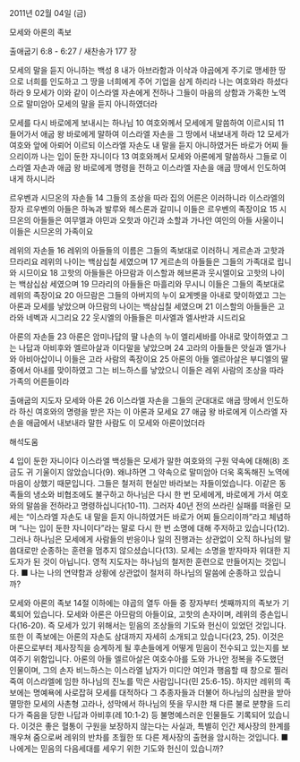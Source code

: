 2011년 02월 04일 (금)

모세와 아론의 족보



출애굽기 6:8 - 6:27 / 새찬송가 177 장


모세의 말을 듣지 아니하는 백성
8 내가 아브라함과 이삭과 야곱에게 주기로 맹세한 땅으로 너희를 인도하고 그 땅을 너희에게 주어 기업을 삼게 하리라 나는 여호와라 하셨다 하라 9 모세가 이와 같이 이스라엘 자손에게 전하나 그들이 마음의 상함과 가혹한 노역으로 말미암아 모세의 말을 듣지 아니하였더라  

모세를 다시 바로에게 보내시는 하나님
10 여호와께서 모세에게 말씀하여 이르시되 11 들어가서 애굽 왕 바로에게 말하여 이스라엘 자손을 그 땅에서 내보내게 하라 12 모세가 여호와 앞에 아뢰어 이르되 이스라엘 자손도 내 말을 듣지 아니하였거든 바로가 어찌 들으리이까 나는 입이 둔한 자니이다 13 여호와께서 모세와 아론에게 말씀하사 그들로 이스라엘 자손과 애굽 왕 바로에게 명령을 전하고 이스라엘 자손을 애굽 땅에서 인도하여 내게 하시니라  

르우벤과 시므온의 자손들
14 그들의 조상을 따라 집의 어른은 이러하니라 이스라엘의 장자 르우벤의 아들은 하녹과 발루와 헤스론과 갈미니 이들은 르우벤의 족장이요 15 시므온의 아들들은 여무엘과 야민과 오핫과 야긴과 소할과 가나안 여인의 아들 사울이니 이들은 시므온의 가족이요  

레위의 자손들
16 레위의 아들들의 이름은 그들의 족보대로 이러하니 게르손과 고핫과 므라리요 레위의 나이는 백삼십칠 세였으며 17 게르손의 아들들은 그들의 가족대로 립니와 시므이요 18 고핫의 아들들은 아므람과 이스할과 헤브론과 웃시엘이요 고핫의 나이는 백삼십삼 세였으며 19 므라리의 아들들은 마흘리와 무시니 이들은 그들의 족보대로 레위의 족장이요 20 아므람은 그들의 아버지의 누이 요게벳을 아내로 맞이하였고 그는 아론과 모세를 낳았으며 아므람의 나이는 백삼십칠 세였으며 21 이스할의 아들들은 고라와 네벡과 시그리요 22 웃시엘의 아들들은 미사엘과 엘사반과 시드리요  

아론의 자손들
23 아론은 암미나답의 딸 나손의 누이 엘리세바를 아내로 맞이하였고 그는 나답과 아비후와 엘르아살과 이다말을 낳았으며 24 고라의 아들들은 앗실과 엘가나와 아비아삽이니 이들은 고라 사람의 족장이요 25 아론의 아들 엘르아살은 부디엘의 딸 중에서 아내를 맞이하였고 그는 비느하스를 낳았으니 이들은 레위 사람의 조상을 따라 가족의 어른들이라 

출애굽의 지도자 모세와 아론
26 이스라엘 자손을 그들의 군대대로 애굽 땅에서 인도하라 하신 여호와의 명령을 받은 자는 이 아론과 모세요 27 애굽 왕 바로에게 이스라엘 자손을 애굽에서 내보내라 말한 사람도 이 모세와 아론이었더라

해석도움





4
입이 둔한 자니이다
이스라엘 백성들은 모세가 말한 여호와의 구원 약속에 대해(8) 조금도 귀 기울이지 않았습니다(9). 왜냐하면 그 약속으로 말미암아 더욱 혹독해진 노역에 마음이 상했기 때문입니다. 그들은 철저히 현실만 바라보는 자들이었습니다. 이같은 동족들의 냉소와 비협조에도 불구하고 하나님은 다시 한 번 모세에게, 바로에게 가서 여호와의 말씀을 전하라고 명령하십니다(10-11). 그러자 40년 전의 쓰라린 실패를 떠올린 모세는 “이스라엘 자손도 내 말을 듣지 아니하였거든 바로가 어찌 들으리이까”라고 체념하며 “나는 입이 둔한 자니이다”라는 말로 다시 한 번 소명에 대해 주저하고 있습니다(12). 그러나 하나님은 모세에게 사람들의 반응이나 일의 진행과는 상관없이 오직 하나님의 말씀대로만 순종하는 훈련을 멈추지 않으셨습니다(13). 모세는 소명을 받자마자 위대한 지도자가 된 것이 아닙니다. 영적 지도자는 하나님의 철저한 훈련으로 만들어지는 것입니다.
■ 나는 나의 연약함과 상황에 상관없이 철저히 하나님의 말씀에 순종하고 있습니까?

모세와 아론의 족보
14절 이하에는 야곱의 열두 아들 중 장자부터 셋째까지의 족보가 기록되어 있습니다. 모세와 아론은 아므람의 아들이요, 고핫의 손자이며, 레위의 증손입니다(16-20). 즉 모세가 있기 위해서는 믿음의 조상들의 기도와 헌신이 있었던 것입니다. 또한 이 족보에는 아론의 자손도 삼대까지 자세히 소개되고 있습니다(23, 25). 이것은 아론으로부터 제사장직을 승계하게 될 후손들에게 어떻게 믿음이 전수되고 있는지를 보여주기 위함입니다. 아론의 아들 엘르아살은 여호수아를 도와 가나안 정복을 주도했던 인물이며, 그의 손자 비느하스는 이스라엘 남자가 미디안 여인과 행음할 때 창으로 찔러 죽여 이스라엘에 임한 하나님의 진노를 막은 사람입니다(민 25:6-15). 하지만 레위의 족보에는 명예욕에 사로잡혀 모세를 대적하다 그 추종자들과 더불어 하나님의 심판을 받아 멸망한 모세의 사촌형 고라나, 성막에서 하나님의 뜻을 무시한 채 다른 불로 분향을 드리다가 죽음을 당한 나답과 아비후(레 10:1-2) 등 불명예스러운 인물들도 기록되어 있습니다. 이것은 좋은 혈통이 구원을 보장하지 않는다는 사실과, 특별히 인간 제사장의 한계를 깨우쳐 줌으로써 레위의 반차를 초월한 또 다른 제사장의 출현을 암시하는 것입니다.
■ 나에게는 믿음의 다음세대를 세우기 위한 기도와 헌신이 있습니까?